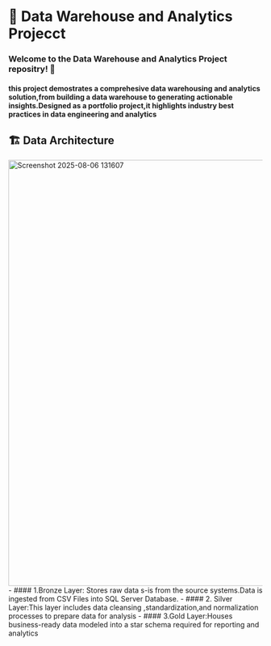# 🏬 Data Warehouse and Analytics Projecct
### Welcome to the Data Warehouse and Analytics Project repositry! 👋 
#### this project demostrates a comprehesive data warehousing and analytics solution,from building a data warehouse to generating actionable insights.Designed as a portfolio project,it highlights industry best practices in data engineering and analytics

## 🏗️  Data Architecture
<img width="1582" height="843" alt="Screenshot 2025-08-06 131607" src="https://github.com/user-attachments/assets/8e8755ff-ce82-45a8-b3a1-33f7f9e7792d" />
- #### 1.Bronze Layer: Stores raw data s-is from the source systems.Data is ingested from CSV Files into SQL Server Database.
- #### 2. Silver Layer:This layer includes data cleansing ,standardization,and normalization processes to prepare data for analysis
- #### 3.Gold Layer:Houses business-ready data modeled into a star schema required for reporting and analytics

